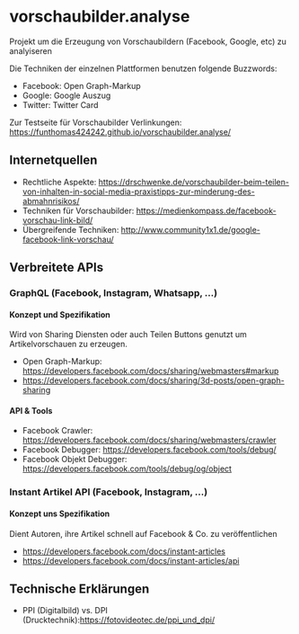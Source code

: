 # vorschaubilder.analyse
Projekt um die Erzeugung von Vorschaubildern (Facebook, Google, etc) zu analyiseren

Die Techniken der einzelnen Plattformen benutzen folgende Buzzwords:

* Facebook: Open Graph-Markup
* Google: Google Auszug
* Twitter: Twitter Card


Zur Testseite für Vorschaubilder Verlinkungen: https://funthomas424242.github.io/vorschaubilder.analyse/


## Internetquellen

* Rechtliche Aspekte: https://drschwenke.de/vorschaubilder-beim-teilen-von-inhalten-in-social-media-praxistipps-zur-minderung-des-abmahnrisikos/
* Techniken für Vorschaubilder: https://medienkompass.de/facebook-vorschau-link-bild/
* Übergreifende Techniken: http://www.community1x1.de/google-facebook-link-vorschau/

## Verbreitete APIs
### GraphQL (Facebook, Instagram, Whatsapp, ...) 
#### Konzept und Spezifikation
Wird von Sharing Diensten oder auch Teilen Buttons genutzt um Artikelvorschauen zu erzeugen. 
* Open Graph-Markup: https://developers.facebook.com/docs/sharing/webmasters#markup
* https://developers.facebook.com/docs/sharing/3d-posts/open-graph-sharing

#### API & Tools 

* Facebook Crawler: https://developers.facebook.com/docs/sharing/webmasters/crawler
* Facebook Debugger: https://developers.facebook.com/tools/debug/ 
* Facebook Objekt Debugger: https://developers.facebook.com/tools/debug/og/object

### Instant Artikel API (Facebook, Instagram, ...)
#### Konzept uns Spezifikation
Dient Autoren, ihre Artikel schnell auf Facebook & Co. zu veröffentlichen
* https://developers.facebook.com/docs/instant-articles
* https://developers.facebook.com/docs/instant-articles/api



## Technische Erklärungen
 * PPI (Digitalbild) vs. DPI (Drucktechnik):https://fotovideotec.de/ppi_und_dpi/
